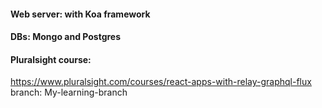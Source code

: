 #### Web server: with Koa framework
#### DBs: Mongo and Postgres

#### Pluralsight course: 
https://www.pluralsight.com/courses/react-apps-with-relay-graphql-flux
branch: My-learning-branch
